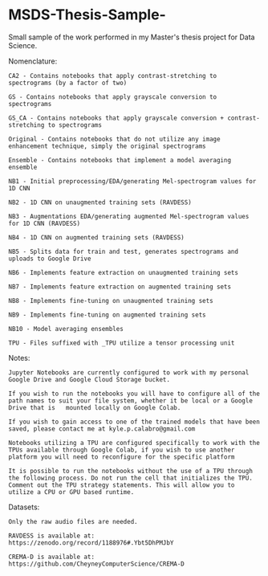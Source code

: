 # MSDS-Thesis-Sample-
Small sample of the work performed in my Master's thesis project for Data Science.

Nomenclature:

    CA2 - Contains notebooks that apply contrast-stretching to spectrograms (by a factor of two)

    GS - Contains notebooks that apply grayscale conversion to spectrograms

    GS_CA - Contains notebooks that apply grayscale conversion + contrast-stretching to spectrograms

    Original - Contains notebooks that do not utilize any image enhancement technique, simply the original spectrograms

    Ensemble - Contains notebooks that implement a model averaging ensemble

    NB1 - Initial preprocessing/EDA/generating Mel-spectrogram values for 1D CNN

    NB2 - 1D CNN on unaugmented training sets (RAVDESS)

    NB3 - Augmentations EDA/generating augmented Mel-spectrogram values for 1D CNN (RAVDESS)

    NB4 - 1D CNN on augmented training sets (RAVDESS)

    NB5 - Splits data for train and test, generates spectrograms and uploads to Google Drive

    NB6 - Implements feature extraction on unaugmented training sets 

    NB7 - Implements feature extraction on augmented training sets 

    NB8 - Implements fine-tuning on unaugmented training sets

    NB9 - Implements fine-tuning on augmented training sets

    NB10 - Model averaging ensembles

    TPU - Files suffixed with _TPU utilize a tensor processing unit

Notes:

    Jupyter Notebooks are currently configured to work with my personal Google Drive and Google Cloud Storage bucket. 

    If you wish to run the notebooks you will have to configure all of the path names to suit your file system, whether it be local or a Google Drive that is   mounted locally on Google Colab.

    If you wish to gain access to one of the trained models that have been saved, please contact me at kyle.p.calabro@gmail.com

    Notebooks utilizing a TPU are configured specifically to work with the TPUs available through Google Colab, if you wish to use another platform you will need to reconfigure for the specific platform
    
    It is possible to run the notebooks without the use of a TPU through the following process. Do not run the cell that initializes the TPU. Comment out the TPU strategy statements. This will allow you to utilize a CPU or GPU based runtime.
  
Datasets:

    Only the raw audio files are needed.

    RAVDESS is available at:
    https://zenodo.org/record/1188976#.Ybt5DhPMJbY

    CREMA-D is available at: 
    https://github.com/CheyneyComputerScience/CREMA-D
